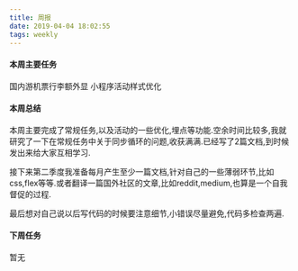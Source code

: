 ```yaml
---
title: 周报
date: 2019-04-04 18:02:55
tags: weekly
---
```


#### 本周主要任务

国内游机票行李额外显
小程序活动样式优化

#### 本周总结

本周主要完成了常规任务,以及活动的一些优化,埋点等功能.空余时间比较多,我就研究了一下在常规任务中关于同步循环的问题,收获满满.已经写了2篇文档,到时候发出来给大家互相学习.

接下来第二季度我准备每月产生至少一篇文档,针对自己的一些薄弱环节,比如css,flex等等.或者翻译一篇国外社区的文章,比如reddit,medium,也算是一个自我督促的过程.

最后想对自己说以后写代码的时候要注意细节,小错误尽量避免,代码多检查两遍.

#### 下周任务

暂无